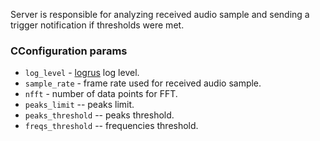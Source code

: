 Server is responsible for analyzing received audio sample and sending a trigger notification if thresholds were met. 

### CConfiguration params

* `log_level` - [logrus](https://github.com/sirupsen/logrus) log level.
* `sample_rate` - frame rate used for received audio sample.
* `nfft` - number of data points for FFT.
* `peaks_limit` -- peaks limit.
* `peaks_threshold` -- peaks threshold.
* `freqs_threshold` -- frequencies threshold.
